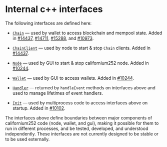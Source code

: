 # Internal c++ interfaces

The following interfaces are defined here:

* [`Chain`](chain.h) — used by wallet to access blockchain and mempool state. Added in [#14437](https://github.com/californium252/californium252/pull/14437), [#14711](https://github.com/californium252/californium252/pull/14711), [#15288](https://github.com/californium252/californium252/pull/15288), and [#10973](https://github.com/californium252/californium252/pull/10973).

* [`ChainClient`](chain.h) — used by node to start & stop `Chain` clients. Added in [#14437](https://github.com/californium252/californium252/pull/14437).

* [`Node`](node.h) — used by GUI to start & stop californium252 node. Added in [#10244](https://github.com/californium252/californium252/pull/10244).

* [`Wallet`](wallet.h) — used by GUI to access wallets. Added in [#10244](https://github.com/californium252/californium252/pull/10244).

* [`Handler`](handler.h) — returned by `handleEvent` methods on interfaces above and used to manage lifetimes of event handlers.

* [`Init`](init.h) — used by multiprocess code to access interfaces above on startup. Added in [#10102](https://github.com/californium252/californium252/pull/10102).

The interfaces above define boundaries between major components of californium252 code (node, wallet, and gui), making it possible for them to run in different processes, and be tested, developed, and understood independently. These interfaces are not currently designed to be stable or to be used externally.
